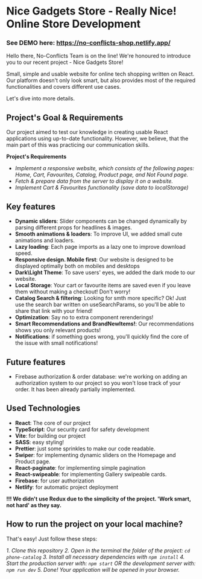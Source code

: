 # Nice Gadgets Store - Really Nice! Online Store Development

### See DEMO here: https://no-conflicts-shop.netlify.app/

Hello there, No-Conflicts Team is on the line!
We're honoured to introduce you to our recent project - Nice Gadgets Store!

Small, simple and usable website for online tech shopping written on React.
Our platform doesn't only look smart, but also provides most of the required functionalities and covers different use cases.

Let's dive into more details.

## Project's Goal & Requirements

Our project aimed to test our knowledge in creating usable React applications using up-to-date functionality.
However, we believe, that the main part of this was practicing our communication skills.

**Project's Requirements**
- *Implement a responsive website, which consists of the following pages: Home, Cart, Favourites, Catalog, Product page, and Not Found page.*
- *Fetch & prepare data from the server to display it on a website.*
- *Implement Cart & Favourites functionality (save data to localStorage)*

 ## Key features

- **Dynamic sliders**: Slider components can be changed dynamically by parsing different props for headlines & images.
- **Smooth animations & loaders**: To improve UI, we added small cute animations and loaders.
- **Lazy loading**: Each page imports as a lazy one to improve download speed.
- **Responsive design. Mobile first**: Our website is designed to be displayed optimally both on mobiles and desktops
- **Dark\Light Theme**: To save users' eyes, we added the dark mode to our website.
- **Local Storage**: Your cart or favourite items are saved even if you leave them without making a checkout! Don't worry!
- **Catalog Search & filtering**: Looking for smth more specific? Ok! Just use the search bar written on useSearchParams, so you'll be able to share that link with your friend!
- **Optimization**: Say no to extra component rerenderings!
- **Smart Recommendations and BrandNewItems!**: Our recommendations shows you only relevant products!
- **Notifications**: if something goes wrong, you'll quickly find the core of the issue with small notifications!

## Future features

- Firebase authorization & order database: we're working on adding an authorization system to our project so you won't lose track of your order. It has been already partially implemented.

## Used Technologies
- **React**: The core of our project
- **TypeScript**: Our security card for safety development
- **Vite**: for building our project
- **SASS**: easy styling!
- **Prettier**: just some sprinkles to make our code readable.
- **Swiper**: for implementing dynamic sliders on the Homepage and Product page.
- **React-paginate**: for implementing simple pagination
- **React-swipeable**: for implementing Gallery swipeable cards.
- **Firebase**: for user authorization
- **Netlify**: for automatic project deployment

**!!! We didn't use Redux due to the simplicity of the project. 'Work smart, not hard' as they say.**

## How to run the project on your local machine?

That's easy! Just follow these steps:

*1. Clone this repository*
*2. Open in the terminal the folder of the project: `cd phone-catalog`*
*3. Install all necessary dependencies with `npm install`*
*4. Start the production server with: `npm start`*
*OR the development server with: `npm run dev`*
*5. Done! Your application will be opened in your browser.*

